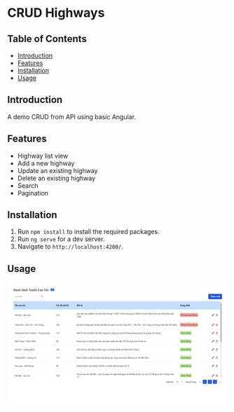 # CRUD Highways

## Table of Contents

- [Introduction](#introduction)
- [Features](#features)
- [Installation](#installation)
- [Usage](#usage)

## Introduction

A demo CRUD from API using basic Angular.

## Features

- Highway list view
- Add a new highway
- Update an existing highway
- Delete an existing highway
- Search
- Pagination

## Installation

1. Run `npm install` to install the required packages.
2. Run `ng serve` for a dev server.
3. Navigate to `http://localhost:4200/`.

## Usage

![Alt text](/src/assets/screenshot.jpg?raw=true "Optional Title")

